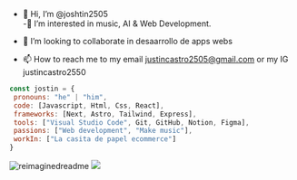 - 👋 Hi, I’m @joshtin2505   
-👀 I’m interested in music, AI & Web Development.

- 💞️ I’m looking to collaborate in desaarrollo de apps webs
- 📫 How to reach me to my email justincastro2505@gmail.com or my IG justincastro2550

 ```javascript
const jostin = {
  pronouns: "he" | "him",
  code: [Javascript, Html, Css, React],
  frameworks: [Next, Astro, Tailwind, Express],
  tools: ["Visual Studio Code", Git, GitHub, Notion, Figma],
  passions: ["Web development", "Make music"],
  workIn: ["La casita de papel ecommerce"]
}
```
<img src="https://myreadme.vercel.app/api/embed/joshtin2505?panels=userstatistics,toprepositories,toplanguages,commitgraph" alt="reimaginedreadme" />
<img src="https://github-readme-stats.vercel.app/api/top-langs/?username=joshtin2505&layout=compact" />
<!---
joshtin2505/joshtin2505 is a ✨ special ✨ repository because its `README.md` (this file) appears on your GitHub profile.
You can click the Preview link to take a look at your changes.
--->
